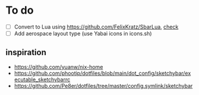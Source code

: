 # To do

- [ ] Convert to Lua using <https://github.com/FelixKratz/SbarLua>, [check](https://github.com/FelixKratz/dotfiles/tree/master/.config/sketchybar)
- [ ] Add aerospace layout type (use Yabai icons in icons.sh)

## inspiration

- <https://github.com/yuanw/nix-home>
- <https://github.com/phootip/dotfiles/blob/main/dot_config/sketchybar/executable_sketchybarrc>
- <https://github.com/Pe8er/dotfiles/tree/master/config.symlink/sketchybar>
